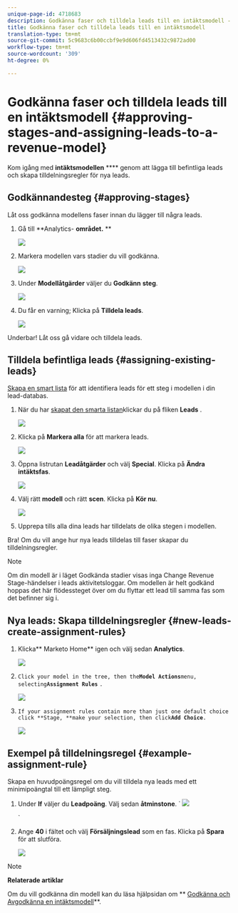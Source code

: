 ```yaml
---
unique-page-id: 4718683
description: Godkänna faser och tilldela leads till en intäktsmodell - Marketo Docs - produktdokumentation
title: Godkänna faser och tilldela leads till en intäktsmodell
translation-type: tm+mt
source-git-commit: 5c9683c6b00ccbf9e9d606fd4513432c9872ad00
workflow-type: tm+mt
source-wordcount: '309'
ht-degree: 0%

---
```



# Godkänna faser och tilldela leads till en intäktsmodell {#approving-stages-and-assigning-leads-to-a-revenue-model}

Kom igång med **intäktsmodellen** **** genom att lägga till befintliga leads och skapa tilldelningsregler för nya leads.

## Godkännandesteg {#approving-stages}

Låt oss godkänna modellens faser innan du lägger till några leads.

1. Gå till **Analytics- **området.** **

   ![](assets/image2015-4-28-17-3a8-3a8.png)

1. Markera modellen vars stadier du vill godkänna.

   ![](assets/image2015-4-28-17-3a10-3a3.png)

1. Under **Modellåtgärder** väljer du **Godkänn** **steg**.

   ![](assets/image2015-4-28-17-3a12-3a37.png)

1. Du får en varning; Klicka på **Tilldela leads**.

   ![](assets/image2015-4-28-17-3a5-3a39.png)

Underbar! Låt oss gå vidare och tilldela leads.

## Tilldela befintliga leads {#assigning-existing-leads}

[Skapa en smart lista](../../../../product-docs/core-marketo-concepts/smart-lists-and-static-lists/creating-a-smart-list/create-a-smart-list.md) för att identifiera leads för ett steg i modellen i din lead-databas.

1. När du har [skapat den smarta listan](../../../../product-docs/core-marketo-concepts/smart-lists-and-static-lists/creating-a-smart-list/create-a-smart-list.md)klickar du på fliken **Leads** .

   ![](assets/image2015-4-29-11-3a37-3a30.png)

1. Klicka på **Markera alla** för att markera leads.

   ![](assets/image2015-4-29-11-3a39-3a39.png)

1. Öppna listrutan **Leadåtgärder** och välj **Special**. Klicka på **Ändra intäktsfas**.

   ![](assets/image2015-4-29-11-3a40-3a38.png)

1. Välj rätt **modell** och rätt **scen**. Klicka på **Kör nu**.

   ![](assets/image2015-4-29-11-3a43-3a41.png)

1. Upprepa tills alla dina leads har tilldelats de olika stegen i modellen.

Bra! Om du vill ange hur nya leads tilldelas till faser skapar du tilldelningsregler.

>[!NOTE]
>
>Om din modell är i läget Godkända stadier visas inga Change Revenue Stage-händelser i leads aktivitetsloggar. Om modellen är helt godkänd hoppas det här flödessteget över om du flyttar ett lead till samma fas som det befinner sig i.

## Nya leads: Skapa tilldelningsregler  {#new-leads-create-assignment-rules}

1. Klicka** Marketo Home** igen och välj sedan **Analytics**.

   ![](assets/image2015-4-28-17-3a8-3a8.png)

1. `Click your model in the tree, then the`**`Model Actions`**`menu, selecting`**`Assignment Rules`** `.`

   ![](assets/image2015-4-29-11-3a52-3a17.png)

1. `If your assignment rules contain more than just one default choice click **Stage, **make your selection, then click`**`Add Choice`**`.`

   ![](assets/image2015-4-29-12-3a5-3a46.png)

## Exempel på tilldelningsregel {#example-assignment-rule}

Skapa en huvudpoängsregel om du vill tilldela nya leads med ett minimipoängtal till ett lämpligt steg.

1. Under **If** väljer du **Leadpoäng**. Välj sedan **åtminstone**.
` ![](assets/image2015-4-29-13-3a27-3a8.png)

   `

1. Ange **40** i fältet och välj **Försäljningslead** som en fas. Klicka på **Spara** för att slutföra.

   ![](assets/image2015-4-29-14-3a4-3a23.png)

>[!NOTE]
>
>**Relaterade artiklar**
>
>Om du vill godkänna din modell kan du läsa hjälpsidan om ** [Godkänna och Avgodkänna en intäktsmodell](approve-unapprove-a-revenue-model.md)**.

